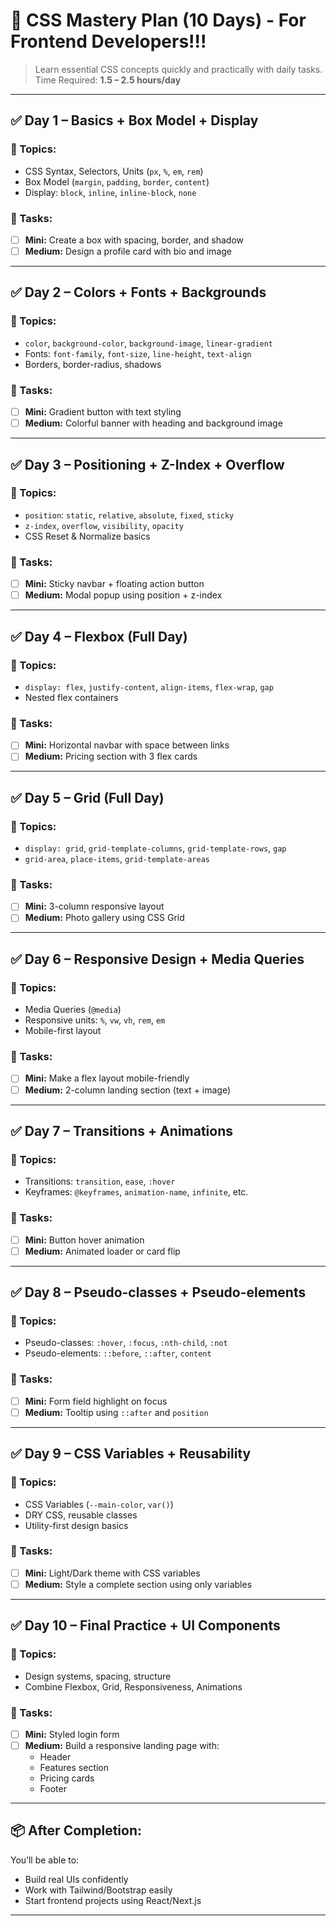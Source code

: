 # 🚀 CSS Mastery Plan (10 Days) - For Frontend Developers!!!

> Learn essential CSS concepts quickly and practically with daily tasks.
> Time Required: **1.5 – 2.5 hours/day**

---

## ✅ Day 1 – Basics + Box Model + Display

### 📘 Topics:
- CSS Syntax, Selectors, Units (`px`, `%`, `em`, `rem`)
- Box Model (`margin`, `padding`, `border`, `content`)
- Display: `block`, `inline`, `inline-block`, `none`

### 🧪 Tasks:
- [ ] **Mini:** Create a box with spacing, border, and shadow
- [ ] **Medium:** Design a profile card with bio and image

---

## ✅ Day 2 – Colors + Fonts + Backgrounds

### 📘 Topics:
- `color`, `background-color`, `background-image`, `linear-gradient`
- Fonts: `font-family`, `font-size`, `line-height`, `text-align`
- Borders, border-radius, shadows

### 🧪 Tasks:
- [ ] **Mini:** Gradient button with text styling
- [ ] **Medium:** Colorful banner with heading and background image

---

## ✅ Day 3 – Positioning + Z-Index + Overflow

### 📘 Topics:
- `position`: `static`, `relative`, `absolute`, `fixed`, `sticky`
- `z-index`, `overflow`, `visibility`, `opacity`
- CSS Reset & Normalize basics

### 🧪 Tasks:
- [ ] **Mini:** Sticky navbar + floating action button
- [ ] **Medium:** Modal popup using position + z-index

---

## ✅ Day 4 – Flexbox (Full Day)

### 📘 Topics:
- `display: flex`, `justify-content`, `align-items`, `flex-wrap`, `gap`
- Nested flex containers

### 🧪 Tasks:
- [ ] **Mini:** Horizontal navbar with space between links
- [ ] **Medium:** Pricing section with 3 flex cards

---

## ✅ Day 5 – Grid (Full Day)

### 📘 Topics:
- `display: grid`, `grid-template-columns`, `grid-template-rows`, `gap`
- `grid-area`, `place-items`, `grid-template-areas`

### 🧪 Tasks:
- [ ] **Mini:** 3-column responsive layout
- [ ] **Medium:** Photo gallery using CSS Grid

---

## ✅ Day 6 – Responsive Design + Media Queries

### 📘 Topics:
- Media Queries (`@media`)
- Responsive units: `%`, `vw`, `vh`, `rem`, `em`
- Mobile-first layout

### 🧪 Tasks:
- [ ] **Mini:** Make a flex layout mobile-friendly
- [ ] **Medium:** 2-column landing section (text + image)

---

## ✅ Day 7 – Transitions + Animations

### 📘 Topics:
- Transitions: `transition`, `ease`, `:hover`
- Keyframes: `@keyframes`, `animation-name`, `infinite`, etc.

### 🧪 Tasks:
- [ ] **Mini:** Button hover animation
- [ ] **Medium:** Animated loader or card flip

---

## ✅ Day 8 – Pseudo-classes + Pseudo-elements

### 📘 Topics:
- Pseudo-classes: `:hover`, `:focus`, `:nth-child`, `:not`
- Pseudo-elements: `::before`, `::after`, `content`

### 🧪 Tasks:
- [ ] **Mini:** Form field highlight on focus
- [ ] **Medium:** Tooltip using `::after` and `position`

---

## ✅ Day 9 – CSS Variables + Reusability

### 📘 Topics:
- CSS Variables (`--main-color`, `var()`)
- DRY CSS, reusable classes
- Utility-first design basics

### 🧪 Tasks:
- [ ] **Mini:** Light/Dark theme with CSS variables
- [ ] **Medium:** Style a complete section using only variables

---

## ✅ Day 10 – Final Practice + UI Components

### 📘 Topics:
- Design systems, spacing, structure
- Combine Flexbox, Grid, Responsiveness, Animations

### 🧪 Tasks:
- [ ] **Mini:** Styled login form
- [ ] **Medium:** Build a responsive landing page with:
  - Header
  - Features section
  - Pricing cards
  - Footer

---

## 📦 After Completion:
You’ll be able to:
- Build real UIs confidently
- Work with Tailwind/Bootstrap easily
- Start frontend projects using React/Next.js

---
